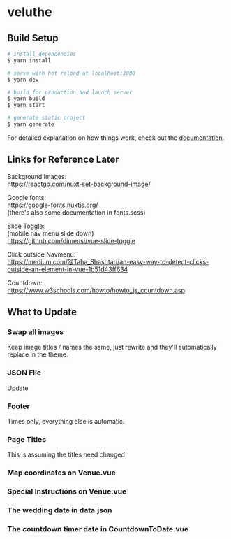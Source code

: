 # veluthe

## Build Setup

```bash
# install dependencies
$ yarn install

# serve with hot reload at localhost:3000
$ yarn dev

# build for production and launch server
$ yarn build
$ yarn start

# generate static project
$ yarn generate
```

For detailed explanation on how things work, check out the [documentation](https://nuxtjs.org).

## Links for Reference Later

Background Images:<br>
https://reactgo.com/nuxt-set-background-image/

Google fonts:<br>
https://google-fonts.nuxtjs.org/ <br>
(there's also some documentation in fonts.scss)

Slide Toggle: <br>
(mobile nav menu slide down) <br>
https://github.com/dimensi/vue-slide-toggle

Click outside Navmenu: <br>
https://medium.com/@Taha_Shashtari/an-easy-way-to-detect-clicks-outside-an-element-in-vue-1b51d43ff634

Countdown: <br>
https://www.w3schools.com/howto/howto_js_countdown.asp


## What to Update
### Swap all images
Keep image titles / names the same, just rewrite and they'll automatically replace in the theme.
### JSON File
Update 
### Footer 
Times only, everything else is automatic.
### Page Titles
This is assuming the titles need changed
### Map coordinates on Venue.vue
### Special Instructions on Venue.vue

### The wedding date in data.json
### The countdown timer date in CountdownToDate.vue